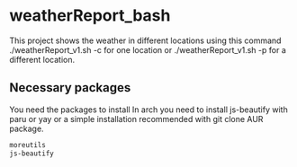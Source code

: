 # weatherReport_bash
This project shows the weather in different locations using this command ./weatherReport_v1.sh -c for one location or ./weatherReport_v1.sh -p for a different location.

## Necessary packages

You need the packages to install 
In arch you need to install js-beautify with paru or yay or a simple installation recommended with git clone AUR package.

```bash
moreutils
js-beautify
